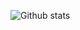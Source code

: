 

![Github stats](https://github-readme-stats.vercel.app/api?username=Acimensel&count_private=true&show_icons=true&theme=radical)

